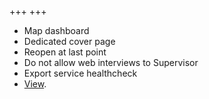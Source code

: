 +++
+++


- Map dashboard
- Dedicated cover page
- Reopen at last point
- Do not allow web interviews to Supervisor
- Export service healthcheck
- [View](/release-notes/version-20-07).
